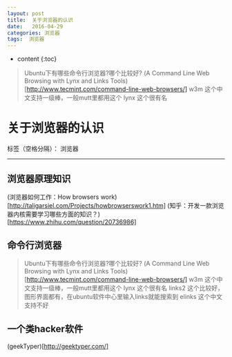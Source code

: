 ```yaml
---
layout: post
title:  关于浏览器的认识
date:   2016-04-29
categories: 浏览器
tags:  浏览器
---
```


* content
{:toc}

>Ubuntu下有哪些命令行浏览器?哪个比较好?
(A Command Line Web Browsing with Lynx and Links Tools)[http://www.tecmint.com/command-line-web-browsers/]
w3m 这个中文支持一级棒，一般mutt里都用这个
lynx 这个很有名





# 关于浏览器的认识

标签（空格分隔）： 浏览器

---
## 浏览器原理知识
(浏览器如何工作：How browsers work)[http://taligarsiel.com/Projects/howbrowserswork1.htm]
(知乎：开发一款浏览器内核需要学习哪些方面的知识？)[https://www.zhihu.com/question/20736986]

## 命令行浏览器
>Ubuntu下有哪些命令行浏览器?哪个比较好?
(A Command Line Web Browsing with Lynx and Links Tools)[http://www.tecmint.com/command-line-web-browsers/]
w3m 这个中文支持一级棒，一般mutt里都用这个
lynx 这个很有名
links2 这个比较好，图形界面都有，在ubuntu软件中心里输入links就能搜索到
elinks 这个中文支持不好

## 一个类hacker软件
(geekTyper)[http://geektyper.com/]


